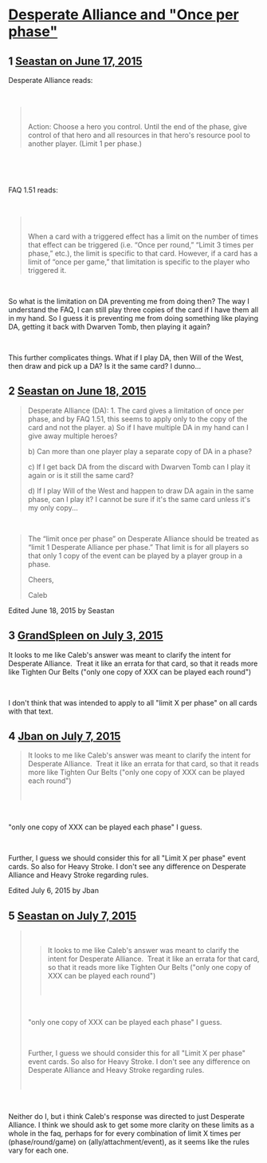 # [Desperate Alliance and &quot;Once per phase&quot;](https://community.fantasyflightgames.com/topic/180521-desperate-alliance-and-once-per-phase/)

## 1 [Seastan on June 17, 2015](https://community.fantasyflightgames.com/topic/180521-desperate-alliance-and-once-per-phase/?do=findComment&comment=1662998)

Desperate Alliance reads:

 

>  
> 
> Action: Choose a hero you control. Until the end of the phase, give control of that hero and all resources in that hero's resource pool to another player. (Limit 1 per phase.)

 

 

FAQ 1.51 reads:

 

>  
> 
> When a card with a triggered effect has a limit on the number of times that effect can be triggered (i.e. “Once per round,” “Limit 3 times per phase,” etc.), the limit is specific to that card. However, if a card has a limit of “once per game,” that limitation is specific to the player who triggered it.

 

So what is the limitation on DA preventing me from doing then? The way I understand the FAQ, I can still play three copies of the card if I have them all in my hand. So I guess it is preventing me from doing something like playing DA, getting it back with Dwarven Tomb, then playing it again?

 

This further complicates things. What if I play DA, then Will of the West, then draw and pick up a DA? Is it the same card? I dunno...  

## 2 [Seastan on June 18, 2015](https://community.fantasyflightgames.com/topic/180521-desperate-alliance-and-once-per-phase/?do=findComment&comment=1664213)

> Desperate Alliance (DA): 1. The card gives a limitation of once per phase, and by FAQ 1.51, this seems to apply only to the copy of the card and not the player. a) So if I have multiple DA in my hand can I give away multiple heroes?
> 
> b) Can more than one player play a separate copy of DA in a phase?
> 
> c) If I get back DA from the discard with Dwarven Tomb can I play it again or is it still the same card?
> 
> d) If I play Will of the West and happen to draw DA again in the same phase, can I play it? I cannot be sure if it's the same card unless it's my only copy...

 

> The “limit once per phase” on Desperate Alliance should be treated as “limit 1 Desperate Alliance per phase.” That limit is for all players so that only 1 copy of the event can be played by a player group in a phase.
> 
> Cheers,
> 
> Caleb

Edited June 18, 2015 by Seastan

## 3 [GrandSpleen on July 3, 2015](https://community.fantasyflightgames.com/topic/180521-desperate-alliance-and-once-per-phase/?do=findComment&comment=1680248)

It looks to me like Caleb's answer was meant to clarify the intent for Desperate Alliance.  Treat it like an errata for that card, so that it reads more like Tighten Our Belts ("only one copy of XXX can be played each round")

 

I don't think that was intended to apply to all "limit X per phase" on all cards with that text.

## 4 [Jban on July 7, 2015](https://community.fantasyflightgames.com/topic/180521-desperate-alliance-and-once-per-phase/?do=findComment&comment=1683330)

> It looks to me like Caleb's answer was meant to clarify the intent for Desperate Alliance.  Treat it like an errata for that card, so that it reads more like Tighten Our Belts ("only one copy of XXX can be played each round")
> 
>  

 

"only one copy of XXX can be played each phase" I guess.

 

Further, I guess we should consider this for all "Limit X per phase" event cards. So also for Heavy Stroke. I don't see any difference on Desperate Alliance and Heavy Stroke regarding rules.

Edited July 6, 2015 by Jban

## 5 [Seastan on July 7, 2015](https://community.fantasyflightgames.com/topic/180521-desperate-alliance-and-once-per-phase/?do=findComment&comment=1683634)

>  
> 
> > It looks to me like Caleb's answer was meant to clarify the intent for Desperate Alliance.  Treat it like an errata for that card, so that it reads more like Tighten Our Belts ("only one copy of XXX can be played each round")
> > 
> >  
> 
>  
> 
> "only one copy of XXX can be played each phase" I guess.
> 
>  
> 
> Further, I guess we should consider this for all "Limit X per phase" event cards. So also for Heavy Stroke. I don't see any difference on Desperate Alliance and Heavy Stroke regarding rules.
> 
>  

 

Neither do I, but i think Caleb's response was directed to just Desperate Alliance. I think we should ask to get some more clarity on these limits as a whole in the faq, perhaps for for every combination of limit X times per (phase/round/game) on (ally/attachment/event), as it seems like the rules vary for each one.

